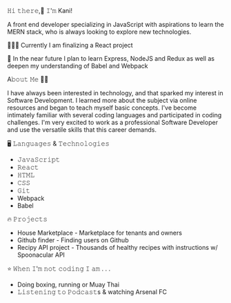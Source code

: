 𝙷𝚒 𝚝𝚑𝚎𝚛𝚎,👋 𝙸'𝚖 Kani!

A front end developer specializing in JavaScript with aspirations to learn the MERN stack, who is always looking to explore new technologies.

👩🏽‍💻 Currently I am finalizing a React project

🌱 In the near future I plan to learn Express, NodeJS and Redux as well as deepen my understanding of Babel and Webpack

A𝚋𝚘𝚞𝚝 𝙼𝚎 🤸‍♂️

I have always been interested in technology, and that sparked my interest in Software Development. I learned more about the subject via online resources and began to teach myself basic concepts. I've become intimately familiar with several coding languages and participated in coding challenges. I'm very excited to work as a professional Software Developer and use the versatile skills that this career demands.

🖥️ 𝙻𝚊𝚗𝚐𝚞𝚊𝚐𝚎𝚜 & 𝚃𝚎𝚌𝚑𝚗𝚘𝚕𝚘𝚐𝚒𝚎𝚜

* 𝙹𝚊𝚟𝚊𝚂𝚌𝚛𝚒𝚙𝚝
* 𝚁𝚎𝚊𝚌𝚝
* 𝙷𝚃𝙼𝙻
* 𝙲𝚂𝚂
* 𝙶𝚒𝚝
* Webpack
* Babel

🔥 𝙿𝚛𝚘𝚓𝚎𝚌𝚝𝚜

* House Marketplace - Marketplace for tenants and owners
* Github finder - Finding users on Github
* Recipy API project - Thousands of healthy recipes with instructions w/ Spoonacular API

⭐️ 𝚆𝚑𝚎𝚗 𝙸'𝚖 𝚗𝚘𝚝 𝚌𝚘𝚍𝚒𝚗𝚐 𝙸 𝚊𝚖 . . .
* Doing boxing, running or Muay Thai
* 𝙻𝚒𝚜𝚝𝚎𝚗𝚒𝚗𝚐 𝚝𝚘 𝙿𝚘𝚍𝚌𝚊𝚜𝚝s & watching Arsenal FC
